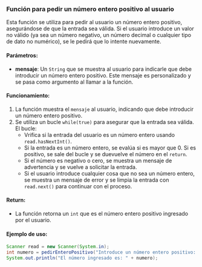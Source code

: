 ### Función para pedir un número entero positivo al usuario

Esta función se utiliza para pedir al usuario un número entero positivo, asegurándose de que la entrada sea válida. Si el usuario introduce un valor no válido (ya sea un número negativo, un número decimal o cualquier tipo de dato no numérico), se le pedirá que lo intente nuevamente.

#### Parámetros:
- **mensaje**: Un `String` que se muestra al usuario para indicarle que debe introducir un número entero positivo. Este mensaje es personalizado y se pasa como argumento al llamar a la función.

#### Funcionamiento:
1. La función muestra el `mensaje` al usuario, indicando que debe introducir un número entero positivo.
2. Se utiliza un bucle `while(true)` para asegurar que la entrada sea válida. El bucle:
   - Vrifica si la entrada del usuario es un número entero usando `read.hasNextInt()`.
   - Si la entrada es un número entero, se evalúa si es mayor que 0. Si es positivo, se sale del bucle y se duevuelve el número en el `return`.
   - Si el número es negativo o cero, se muestra un mensaje de advertencia y se vuelve a solicitar la entrada.
   - Si el usuario introduce cualquier cosa que no sea un número entero, se muestra un mensaje de error y se limpia la entrada con `read.next()` para continuar con el proceso.
   
#### Return:
- La función retorna un `int` que es el número entero positivo ingresado por el usuario.

#### Ejemplo de uso:

```java
Scanner read = new Scanner(System.in);
int numero = pedirEnteroPositivo("Introduce un número entero positivo: ");
System.out.println("El número ingresado es: " + numero);
```